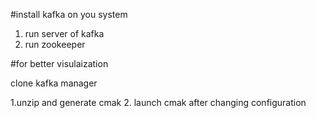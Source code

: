 

#install kafka on  you system

1. run server of kafka
2. run zookeeper

#for better visulaization

clone kafka manager

1.unzip and generate cmak
2. launch cmak after changing configuration 
